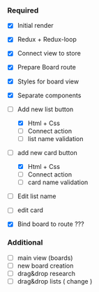### Required

- [x] Initial render
- [x] Redux + Redux-loop
- [x] Connect view to store
- [x] Prepare Board route
- [x] Styles for board view
- [x] Separate components
- [ ] Add new list button
  - [x] Html + Css
  - [ ] Connect action
  - [ ] list name validation
- [ ] add new card button
  - [x] Html + Css
  - [ ] Connect action
  - [ ] card name validation
- [ ] Edit list name
- [ ] edit card

- [x] Bind board to route ???
### Additional

- [ ] main view (boards)
- [ ] new board creation
- [ ] drag&drop research
- [ ] drag&drop lists ( change )

